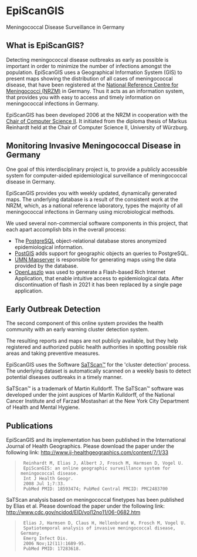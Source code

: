 # EpiScanGIS

Meningococcal Disease Surveillance in Germany

## What is EpiScanGIS?

Detecting meningococcal disease outbreaks as early as possible is important in order to minimize the number of infections amongst the population. EpiScanGIS uses a Geographical Information System (GIS) to present maps showing the distribution of all cases of meningococcal disease, that have been registered at the [National Reference Centre for Meningococci (NRZM)](https://www.hygiene.uni-wuerzburg.de/meningococcus/startseite/) in Germany. Thus it acts as an information system, that provides you with easy to access and timely information on meningococcal infections in Germany.

EpiScanGIS has been developed 2006 at the NRZM in cooperation with the [Chair of Computer Science II](https://se.informatik.uni-wuerzburg.de/home/). It initiated from the diploma thesis of Markus Reinhardt held at the Chair of Computer Science II, University of Würzburg.

## Monitoring Invasive Meningococcal Disease in Germany

One goal of this interdisciplinary project is, to provide a publicly accessible system for computer-aided epidemiological surveillance of meningococcal disease in Germany.

EpiScanGIS provides you with weekly updated, dynamically generated maps. The underlying database is a result of the consistent work at the NRZM, which, as a national reference laboratory, types the majority of all meningococcal infections in Germany using microbiological methods.

We used several non-commercial software components in this project, that each apart accomplish bits in the overall process:

- The [PostgreSQL](https://www.postgresql.org/) object-relational database stores anonymized epidemiological information.
- [PostGIS](http://www.postgis.org/) adds support for geographic objects an queries to PostgreSQL.
- [UMN Mapserver](https://mapserver.gis.umn.edu/) is responsible for generating maps using the data provided by the database.
- [OpenLaszlo](https://www.openlaszlo.org/) was used to generate a Flash-based Rich Internet Application, that enable intuitive access to epidemiological data. After discontinuation of flash in 2021 it has been replaced by a single page application. 

## Early Outbreak Detection

The second component of this online system provides the health community with an early warning cluster detection system.

The resulting reports and maps are not publicly available, but they help registered and authorized public health authorities in spotting possible risk areas and taking preventive measures.

EpiScanGIS uses the Software [SaTScan™](https://www.satscan.org/) for the 'cluster detection' process. The underlying dataset is automatically scanned on a weekly basis to detect potential diseases outbreaks in a timely manner.

SaTScan™ is a trademark of Martin Kulldorff. The SaTScan™ software was developed under the joint auspices of Martin Kulldorff, of the National Cancer Institute and of Farzad Mostashari at the New York City Department of Health and Mental Hygiene.

## Publications

EpiScanGIS and its implementation has been published in the International Journal of Health Geographics. Please download the paper under the following link: http://www.ij-healthgeographics.com/content/7/1/33

>      Reinhardt M, Elias J, Albert J, Frosch M, Harmsen D, Vogel U.
>      EpiScanGIS: an online geographic surveillance system for meningococcal disease.
>      Int J Health Geogr.
>      2008 Jul 1;7:33.
>      PubMed PMID: 18593474; PubMed Central PMCID: PMC2483700
      
SaTScan analysis based on meningococcal finetypes has been published by Elias et al. Please download the paper under the following link: http://www.cdc.gov/ncidod/EID/vol12no11/06-0682.htm

>      Elias J, Harmsen D, Claus H, Hellenbrand W, Frosch M, Vogel U.
>      Spatiotemporal analysis of invasive meningococcal disease, Germany.
>      Emerg Infect Dis.
>      2006 Nov;12(11):1689-95.
>      PubMed PMID: 17283618.
      
